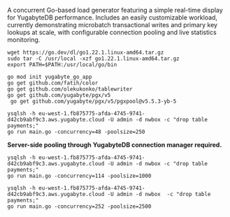 A concurrent Go-based load generator featuring a simple real-time display for YugabyteDB performance. Includes an easily customizable workload, currently demonstrating microbatch transactional writes and primary key lookups at scale, with configurable connection pooling and live statistics monitoring.


```
wget https://go.dev/dl/go1.22.1.linux-amd64.tar.gz
sudo tar -C /usr/local -xzf go1.22.1.linux-amd64.tar.gz
export PATH=$PATH:/usr/local/go/bin

go mod init yugabyte_go_app
go get github.com/fatih/color
go get github.com/olekukonko/tablewriter
go get github.com/yugabyte/pgx/v5
 go get github.com/yugabyte/pgx/v5/pgxpool@v5.5.3-yb-5
```

```
ysqlsh -h eu-west-1.fb875775-afda-4745-9741-d42cb9abf9c3.aws.yugabyte.cloud -U admin -d nwbox -c "drop table payments;"
go run main.go -concurrency=48 -poolsize=250
```


<b>Server-side pooling through YugabyteDB connection manager required.</b>

```
ysqlsh -h eu-west-1.fb875775-afda-4745-9741-d42cb9abf9c3.aws.yugabyte.cloud -U admin -d nwbox -c "drop table payments;"
go run main.go -concurrency=114 -poolsize=1000
```

```
ysqlsh -h eu-west-1.fb875775-afda-4745-9741-d42cb9abf9c3.aws.yugabyte.cloud -U admin -d nwbox  -c "drop table payments;"
go run main.go -concurrency=252 -poolsize=2500
```